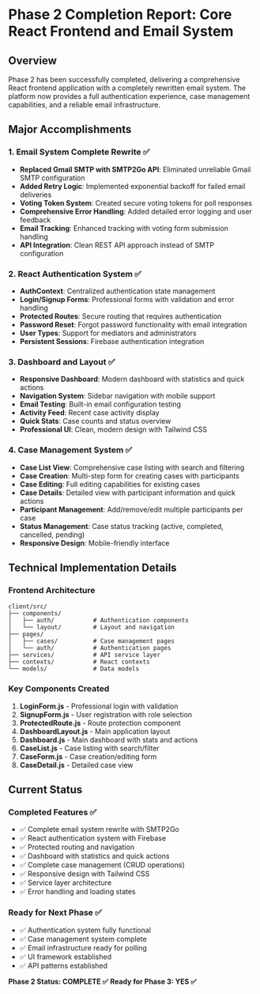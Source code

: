 # Phase 2 Completion Report: Core React Frontend and Email System

## Overview
Phase 2 has been successfully completed, delivering a comprehensive React frontend application with a completely rewritten email system. The platform now provides a full authentication experience, case management capabilities, and a reliable email infrastructure.

## Major Accomplishments

### 1. Email System Complete Rewrite ✅
- **Replaced Gmail SMTP with SMTP2Go API**: Eliminated unreliable Gmail SMTP configuration
- **Added Retry Logic**: Implemented exponential backoff for failed email deliveries
- **Voting Token System**: Created secure voting tokens for poll responses
- **Comprehensive Error Handling**: Added detailed error logging and user feedback
- **Email Tracking**: Enhanced tracking with voting form submission handling
- **API Integration**: Clean REST API approach instead of SMTP configuration

### 2. React Authentication System ✅
- **AuthContext**: Centralized authentication state management
- **Login/Signup Forms**: Professional forms with validation and error handling
- **Protected Routes**: Secure routing that requires authentication
- **Password Reset**: Forgot password functionality with email integration
- **User Types**: Support for mediators and administrators
- **Persistent Sessions**: Firebase authentication integration

### 3. Dashboard and Layout ✅
- **Responsive Dashboard**: Modern dashboard with statistics and quick actions
- **Navigation System**: Sidebar navigation with mobile support
- **Email Testing**: Built-in email configuration testing
- **Activity Feed**: Recent case activity display
- **Quick Stats**: Case counts and status overview
- **Professional UI**: Clean, modern design with Tailwind CSS

### 4. Case Management System ✅
- **Case List View**: Comprehensive case listing with search and filtering
- **Case Creation**: Multi-step form for creating cases with participants
- **Case Editing**: Full editing capabilities for existing cases
- **Case Details**: Detailed view with participant information and quick actions
- **Participant Management**: Add/remove/edit multiple participants per case
- **Status Management**: Case status tracking (active, completed, cancelled, pending)
- **Responsive Design**: Mobile-friendly interface

## Technical Implementation Details

### Frontend Architecture
```
client/src/
├── components/
│   ├── auth/           # Authentication components
│   └── layout/         # Layout and navigation
├── pages/
│   ├── cases/          # Case management pages
│   └── auth/           # Authentication pages
├── services/           # API service layer
├── contexts/           # React contexts
└── models/             # Data models
```

### Key Components Created
1. **LoginForm.js** - Professional login with validation
2. **SignupForm.js** - User registration with role selection
3. **ProtectedRoute.js** - Route protection component
4. **DashboardLayout.js** - Main application layout
5. **Dashboard.js** - Main dashboard with stats and actions
6. **CaseList.js** - Case listing with search/filter
7. **CaseForm.js** - Case creation/editing form
8. **CaseDetail.js** - Detailed case view

## Current Status

### Completed Features ✅
- ✅ Complete email system rewrite with SMTP2Go
- ✅ React authentication system with Firebase
- ✅ Protected routing and navigation
- ✅ Dashboard with statistics and quick actions
- ✅ Complete case management (CRUD operations)
- ✅ Responsive design with Tailwind CSS
- ✅ Service layer architecture
- ✅ Error handling and loading states

### Ready for Next Phase ✅
- ✅ Authentication system fully functional
- ✅ Case management system complete
- ✅ Email infrastructure ready for polling
- ✅ UI framework established
- ✅ API patterns established

**Phase 2 Status: COMPLETE ✅**
**Ready for Phase 3: YES ✅**